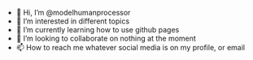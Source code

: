 - 👋 Hi, I’m @modelhumanprocessor
- 👀 I’m interested in different topics
- 🌱 I’m currently learning how to use github pages
- 💞️ I’m looking to collaborate on nothing at the moment
- 📫 How to reach me whatever social media is on my profile, or email

<!---
modelhumanprocessor/modelhumanprocessor is a ✨ special ✨ repository because its `README.md` (this file) appears on your GitHub profile.
You can click the Preview link to take a look at your changes.
--->
